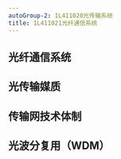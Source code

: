```yaml
---
autoGroup-2: 1L411020光传输系统
title: 1L411021光纤通信系统
---
```

## 光纤通信系统

## 光传输媒质

## 传输网技术体制

## 光波分复用（WDM）